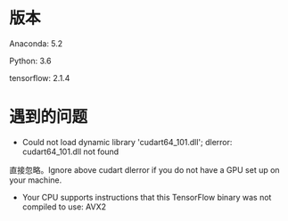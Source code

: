 # 版本
Anaconda: 5.2

Python: 3.6

tensorflow: 2.1.4



# 遇到的问题
- Could not load dynamic library 'cudart64_101.dll'; dlerror: cudart64_101.dll not found

直接忽略。Ignore above cudart dlerror if you do not have a GPU set up on your machine.

- Your CPU supports instructions that this TensorFlow binary was not compiled to use: AVX2

